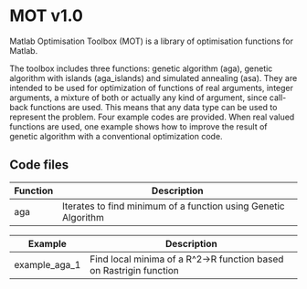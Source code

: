 MOT v1.0
========

Matlab Optimisation Toolbox (MOT) is a library of optimisation functions for Matlab.

The toolbox includes three functions: genetic algorithm (aga), genetic algorithm with islands (aga_islands) and simulated annealing (asa). They are intended to be used for optimization of functions of real arguments, integer arguments, a mixture of both or actually any kind of argument, since call-back functions are used. This means that any data type can be used to represent the problem. Four example codes are provided. When real valued functions are used, one example shows how to improve the result of genetic algorithm with a conventional optimization code.

Code files
----------

| Function | Description
|----------|------------
| aga | Iterates to find minimum of a function using Genetic Algorithm

| Example | Description
|---------|------------
| example_aga_1 | Find local minima of a R^2->R function based on Rastrigin function

